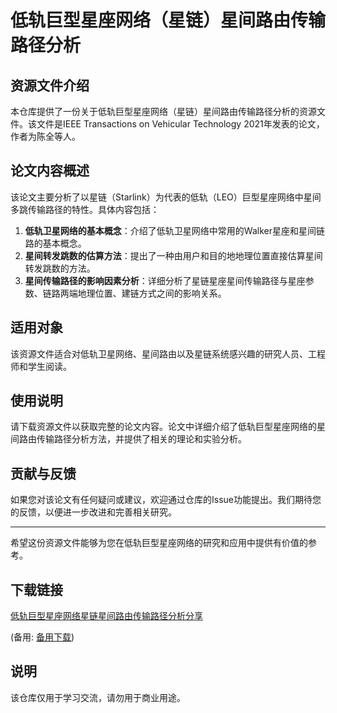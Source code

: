 # 低轨巨型星座网络（星链）星间路由传输路径分析

## 资源文件介绍

本仓库提供了一份关于低轨巨型星座网络（星链）星间路由传输路径分析的资源文件。该文件是IEEE Transactions on Vehicular Technology 2021年发表的论文，作者为陈全等人。

## 论文内容概述

该论文主要分析了以星链（Starlink）为代表的低轨（LEO）巨型星座网络中星间多跳传输路径的特性。具体内容包括：

1. **低轨卫星网络的基本概念**：介绍了低轨卫星网络中常用的Walker星座和星间链路的基本概念。
2. **星间转发跳数的估算方法**：提出了一种由用户和目的地地理位置直接估算星间转发跳数的方法。
3. **星间传输路径的影响因素分析**：详细分析了星链星座星间传输路径与星座参数、链路两端地理位置、建链方式之间的影响关系。

## 适用对象

该资源文件适合对低轨卫星网络、星间路由以及星链系统感兴趣的研究人员、工程师和学生阅读。

## 使用说明

请下载资源文件以获取完整的论文内容。论文中详细介绍了低轨巨型星座网络的星间路由传输路径分析方法，并提供了相关的理论和实验分析。

## 贡献与反馈

如果您对该论文有任何疑问或建议，欢迎通过仓库的Issue功能提出。我们期待您的反馈，以便进一步改进和完善相关研究。

---

希望这份资源文件能够为您在低轨巨型星座网络的研究和应用中提供有价值的参考。

## 下载链接
[低轨巨型星座网络星链星间路由传输路径分析分享](https://pan.quark.cn/s/dcf4ac0030da) 

(备用: [备用下载](https://pan.baidu.com/s/1QQtNZsDM4gML1b0R3r6A9Q?pwd=1234))

## 说明

该仓库仅用于学习交流，请勿用于商业用途。
